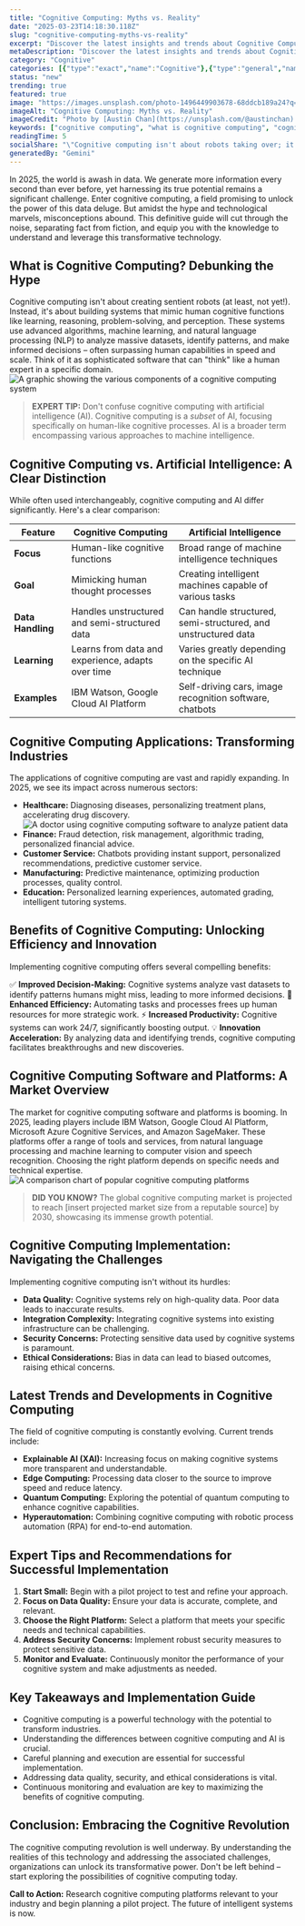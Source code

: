 ```yaml
---
title: "Cognitive Computing: Myths vs. Reality"
date: "2025-03-23T14:18:30.118Z"
slug: "cognitive-computing-myths-vs-reality"
excerpt: "Discover the latest insights and trends about Cognitive Computing. This comprehensive guide covers everything you need to know about Cognitive Computing in 2025."
metaDescription: "Discover the latest insights and trends about Cognitive Computing. This comprehensive guide covers everything you need to know about Cognitive Computing in..."
category: "Cognitive"
categories: [{"type":"exact","name":"Cognitive"},{"type":"general","name":"Artificial Intelligence"},{"type":"medium","name":"Machine Learning"},{"type":"specific","name":"Deep Learning"},{"type":"niche","name":"Neural Networks"}]
status: "new"
trending: true
featured: true
image: "https://images.unsplash.com/photo-1496449903678-68ddcb189a24?q=85&w=1200&fit=max&fm=webp&auto=compress"
imageAlt: "Cognitive Computing: Myths vs. Reality"
imageCredit: "Photo by [Austin Chan](https://unsplash.com/@austinchan) on Unsplash"
keywords: ["cognitive computing", "what is cognitive computing", "cognitive computing applications", "cognitive computing vs artificial intelligence", "benefits of cognitive computing", "cognitive computing in healthcare", "cognitive computing software", "best cognitive computing platforms", "buy cognitive computing solutions", "cognitive computing implementation"]
readingTime: 5
socialShare: "\"Cognitive computing isn't about robots taking over; it's about humans and machines working together to solve problems we couldn't tackle alone.  The future is collaborative intelligence.\""
generatedBy: "Gemini"
---
```




In 2025, the world is awash in data.  We generate more information every second than ever before, yet harnessing its true potential remains a significant challenge.  Enter cognitive computing, a field promising to unlock the power of this data deluge.  But amidst the hype and technological marvels, misconceptions abound. This definitive guide will cut through the noise, separating fact from fiction, and equip you with the knowledge to understand and leverage this transformative technology.

## What is Cognitive Computing?  Debunking the Hype

Cognitive computing isn't about creating sentient robots (at least, not yet!). Instead, it's about building systems that mimic human cognitive functions like learning, reasoning, problem-solving, and perception.  These systems use advanced algorithms, machine learning, and natural language processing (NLP) to analyze massive datasets, identify patterns, and make informed decisions – often surpassing human capabilities in speed and scale.  Think of it as sophisticated software that can "think" like a human expert in a specific domain.  ![A graphic showing the various components of a cognitive computing system](https://images.unsplash.com/photo-1451187580459-43490279c0fa?q=85&w=1200&fit=max&fm=webp&auto=compress)

> **EXPERT TIP:**  Don't confuse cognitive computing with artificial intelligence (AI).  Cognitive computing is a *subset* of AI, focusing specifically on human-like cognitive processes.  AI is a broader term encompassing various approaches to machine intelligence.

## Cognitive Computing vs. Artificial Intelligence: A Clear Distinction

While often used interchangeably, cognitive computing and AI differ significantly.  Here's a clear comparison:

| Feature          | Cognitive Computing                               | Artificial Intelligence                                     |
|-----------------|---------------------------------------------------|----------------------------------------------------------|
| **Focus**        | Human-like cognitive functions                     | Broad range of machine intelligence techniques             |
| **Goal**         | Mimicking human thought processes                   | Creating intelligent machines capable of various tasks       |
| **Data Handling** | Handles unstructured and semi-structured data      | Can handle structured, semi-structured, and unstructured data |
| **Learning**     | Learns from data and experience, adapts over time | Varies greatly depending on the specific AI technique       |
| **Examples**      | IBM Watson, Google Cloud AI Platform                | Self-driving cars, image recognition software, chatbots      |

## Cognitive Computing Applications: Transforming Industries

The applications of cognitive computing are vast and rapidly expanding.  In 2025, we see its impact across numerous sectors:

* **Healthcare:** Diagnosing diseases, personalizing treatment plans, accelerating drug discovery. ![A doctor using cognitive computing software to analyze patient data](https://images.unsplash.com/photo-1484417894907-623942c8ee29?q=85&w=1200&fit=max&fm=webp&auto=compress)
* **Finance:** Fraud detection, risk management, algorithmic trading, personalized financial advice.
* **Customer Service:**  Chatbots providing instant support, personalized recommendations, predictive customer service.
* **Manufacturing:** Predictive maintenance, optimizing production processes, quality control.
* **Education:** Personalized learning experiences, automated grading, intelligent tutoring systems.

## Benefits of Cognitive Computing:  Unlocking Efficiency and Innovation

Implementing cognitive computing offers several compelling benefits:

✅ **Improved Decision-Making:**  Cognitive systems analyze vast datasets to identify patterns humans might miss, leading to more informed decisions.
🔑 **Enhanced Efficiency:** Automating tasks and processes frees up human resources for more strategic work.
⚡ **Increased Productivity:**  Cognitive systems can work 24/7, significantly boosting output.
💡 **Innovation Acceleration:**  By analyzing data and identifying trends, cognitive computing facilitates breakthroughs and new discoveries.

##  Cognitive Computing Software and Platforms: A Market Overview

The market for cognitive computing software and platforms is booming.  In 2025, leading players include IBM Watson, Google Cloud AI Platform, Microsoft Azure Cognitive Services, and Amazon SageMaker.  These platforms offer a range of tools and services, from natural language processing and machine learning to computer vision and speech recognition.  Choosing the right platform depends on specific needs and technical expertise. ![A comparison chart of popular cognitive computing platforms](https://images.unsplash.com/photo-1517976487492-5750f3195933?q=85&w=1200&fit=max&fm=webp&auto=compress)

> **DID YOU KNOW?** The global cognitive computing market is projected to reach [insert projected market size from a reputable source] by 2030, showcasing its immense growth potential.

## Cognitive Computing Implementation:  Navigating the Challenges

Implementing cognitive computing isn't without its hurdles:

* **Data Quality:**  Cognitive systems rely on high-quality data.  Poor data leads to inaccurate results.
* **Integration Complexity:** Integrating cognitive systems into existing infrastructure can be challenging.
* **Security Concerns:** Protecting sensitive data used by cognitive systems is paramount.
* **Ethical Considerations:**  Bias in data can lead to biased outcomes, raising ethical concerns.

## Latest Trends and Developments in Cognitive Computing

The field of cognitive computing is constantly evolving.  Current trends include:

* **Explainable AI (XAI):**  Increasing focus on making cognitive systems more transparent and understandable.
* **Edge Computing:**  Processing data closer to the source to improve speed and reduce latency.
* **Quantum Computing:**  Exploring the potential of quantum computing to enhance cognitive capabilities.
* **Hyperautomation:** Combining cognitive computing with robotic process automation (RPA) for end-to-end automation.

##  Expert Tips and Recommendations for Successful Implementation

1. **Start Small:** Begin with a pilot project to test and refine your approach.
2. **Focus on Data Quality:**  Ensure your data is accurate, complete, and relevant.
3. **Choose the Right Platform:** Select a platform that meets your specific needs and technical capabilities.
4. **Address Security Concerns:** Implement robust security measures to protect sensitive data.
5. **Monitor and Evaluate:**  Continuously monitor the performance of your cognitive system and make adjustments as needed.

## Key Takeaways and Implementation Guide

* Cognitive computing is a powerful technology with the potential to transform industries.
* Understanding the differences between cognitive computing and AI is crucial.
* Careful planning and execution are essential for successful implementation.
* Addressing data quality, security, and ethical considerations is vital.
* Continuous monitoring and evaluation are key to maximizing the benefits of cognitive computing.

## Conclusion: Embracing the Cognitive Revolution

The cognitive computing revolution is well underway.  By understanding the realities of this technology and addressing the associated challenges, organizations can unlock its transformative power.  Don't be left behind – start exploring the possibilities of cognitive computing today.  

**Call to Action:**  Research cognitive computing platforms relevant to your industry and begin planning a pilot project.  The future of intelligent systems is now.

